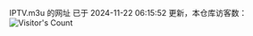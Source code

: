 IPTV.m3u 的网址 已于 2024-11-22 06:15:52 更新，本仓库访客数：![Visitor's Count](https://profile-counter.glitch.me/hero1898_tv/count.svg)
